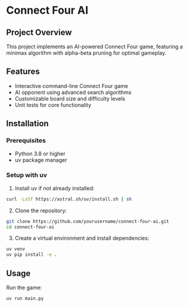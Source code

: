 # Connect Four AI

## Project Overview
This project implements an AI-powered Connect Four game, featuring a minimax algorithm with alpha-beta pruning for optimal gameplay.

## Features
- Interactive command-line Connect Four game
- AI opponent using advanced search algorithms
- Customizable board size and difficulty levels
- Unit tests for core functionality

## Installation
### Prerequisites
- Python 3.8 or higher
- uv package manager

### Setup with uv
1. Install uv if not already installed:
  ```bash
  curl -LsSf https://astral.sh/uv/install.sh | sh
  ```

2. Clone the repository:
  ```bash
  git clone https://github.com/yourusername/connect-four-ai.git
  cd connect-four-ai
  ```

3. Create a virtual environment and install dependencies:
  ```bash
  uv venv
  uv pip install -e .
  ```

## Usage
Run the game:
```bash
uv run main.py
```
